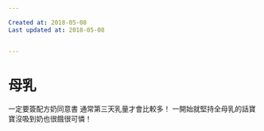 ```yaml
---

Created at: 2018-05-08
Last updated at: 2018-05-08


---
```


# 母乳


一定要簽配方奶同意書
通常第三天乳量才會比較多！
一開始就堅持全母乳的話寶寶沒吸到奶也很餓很可憐！

